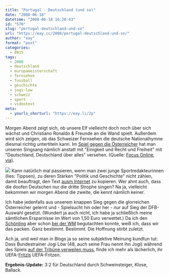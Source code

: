 ```yaml
---
title: "Portugal - Deutschland (und so)"
date: "2008-06-18"
datetime: "2008-06-18 16:20:43"
id: "570"
slug: "portugal-deutschland-und-so"
url: "https://eay.cc/2008/portugal-deutschland-und-so/"
author: "eay"
format: "post"
categories:
  - 0815
tags:
  - 2008
  - deutschland
  - europameisterschaft
  - fernsehen
  - fussball
  - geschichte
  - jogi-low
  - schweiz
  - sport
  - videotext
meta:
  - yourls_shorturl: "https://eay.li/2p"
---
```


Morgen Abend zeigt sich, ob unsere Elf vielleicht doch noch über sich wächst und Christiano Ronaldo & Freunde an die Wand spielt. Außerdem wird sich zeigen, ob das Schweizer Fernsehen die deutsche Nationalhymne diesmal richtig untertiteln kann. Im [Spiel gegen die Österreicher](//eay.cc/2008/osterreich-deutschland/) hat man unseren Singsang nämlich anstatt mit "Einigkeit und Recht und Freiheit" mit "Deutschland, Deutschland über alles" versehen. (Quelle: [Focus Online](http://www.focus.de/kultur/medien/lied-der-deutschen-die-schweiz-singt-strophe-eins_aid_311924.html), [via](http://blog.fanfaktor.de/geschichtskompetenz-beim-schweizer-fernsehen/2008/06/18/)).

![](/uploads/2008/swisstext.jpg) Kann natürlich mal passieren, wenn man zwei junge Sportredakteurinnen (lies: Tippsen), zu deren Stärken "Politik und Geschichte" nicht zählen, damit beauftragt, den Text [ausm Internet](http://de.wikipedia.org/wiki/Deutschlandlied) zu kopieren. Wer ahnt auch, dass die doofen Deutschen nur die dritte Strophe singen? Na ja, vielleicht bekommen wir morgen Abend die zweite, die kennt nämlich keiner.

Ich habe jedenfalls aus unserem knappen Sieg gegen die glorreichen Österreicher gelernt und - Spielsucht hin oder her - _nur_ auf Sieg der DFB-Auswahl gesetzt. (Wundert ja auch nicht, ich habe ja schließlich meine sämtlichen Ersparnisse im Wert von 1,50 Euro verwettet.) Da ich den [Schönling](http://de.wikipedia.org/wiki/Cristiano_Ronaldo) aber schon [bei der WM](http://eay.cc/blog/2006/06/angola_angola_a.shtml) begutachten konnte, weiß ich, dass wir das packen. Ganz bestimmt. Bestimmt. Die Hoffnung stirbt zuletzt.

Ach ja, und weil man in Blogs ja so seine subjektive Meinung kundtun tut: Dass Bundestrainer Jogi Löw (48, auch seine Frau nennt ihn Jogi) während des Spiels [auf der Tribüne verweilen muss](http://www.kicker.de/news/fussball/em/startseite/artikel/379893/), finde ich mehr als lächerlich, ihr UEFA-[Fritzls](http://www.rebelart.net/diary/?p=559) UEFA-Fritzen.

**Ergebnis-Update:** 3:2 für Deutschland durch Schweinsteiger, Klose, Ballack.
